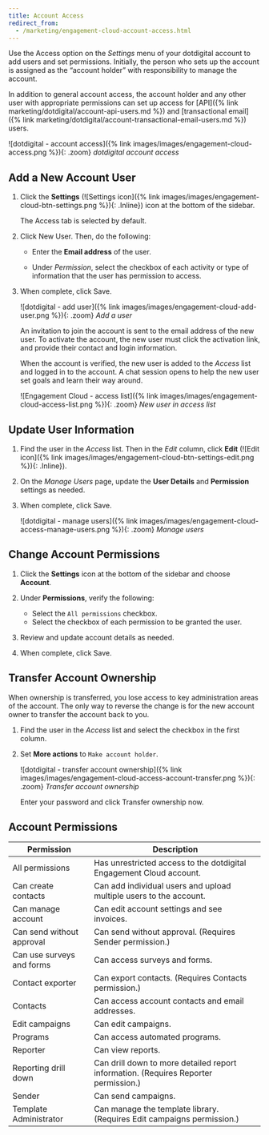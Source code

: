 ```yaml
---
title: Account Access
redirect_from:
  - /marketing/engagement-cloud-account-access.html
---
```


Use the Access option on the _Settings_ menu of your dotdigital account to add users and set permissions. Initially, the person who sets up the account is assigned as the “account holder” with responsibility to manage the account.

In addition to general account access, the account holder and any other user with appropriate permissions can set up access for [API]({% link marketing/dotdigital/account-api-users.md %}) and [transactional email]({% link marketing/dotdigital/account-transactional-email-users.md %}) users.

![dotdigital - account access]({% link images/images/engagement-cloud-access.png %}){: .zoom}
_dotdigital account access_

## Add a New Account User

1. Click the **Settings** (![Settings icon]({% link images/images/engagement-cloud-btn-settings.png %}){: .Inline}) icon at the bottom of the sidebar.

    The Access tab is selected by default.

1. Click <span class="btn">New User</span>. Then, do the following:

    - Enter the **Email address** of the user.

    - Under _Permission_, select the checkbox of each activity or type of information that the user has permission to access.

1. When complete, click <span class="btn">Save</span>.

    ![dotdigital - add user]({% link images/images/engagement-cloud-add-user.png %}){: .zoom}
    _Add a user_

    An invitation to join the account is sent to the email address of the new user. To activate the account, the new user must click the activation link, and provide their contact and login information.

    When the account is verified, the new user is added to the _Access_ list and logged in to the account. A chat session opens to help the new user set goals and learn their way around.

    ![Engagement Cloud - access list]({% link images/images/engagement-cloud-access-list.png %}){: .zoom}
    _New user in access list_

## Update User Information

1. Find the user in the _Access_ list. Then in the _Edit_ column, click **Edit** (![Edit icon]({% link images/images/engagement-cloud-btn-settings-edit.png %}){: .Inline}).

1. On the _Manage Users_ page, update the **User Details** and **Permission** settings as needed.

1. When complete, click <span class="btn">Save</span>.

    ![dotdigital - manage users]({% link images/images/engagement-cloud-access-manage-users.png %}){: .zoom}
    _Manage users_

## Change Account Permissions

1. Click the **Settings** icon at the bottom of the sidebar and choose **Account**.

1. Under **Permissions**, verify the following:

    - Select the `All permissions` checkbox.
    - Select the checkbox of each permission to be granted the user.

1. Review and update account details as needed.

1. When complete, click <span class="btn">Save</span>.

## Transfer Account Ownership

When ownership is transferred, you lose access to key administration areas of the account. The only way to reverse the change is for the new account owner to transfer the account back to you.

1. Find the user in the _Access_ list and select the checkbox in the first column.

1. Set **More actions** to `Make account holder`.

    ![dotdigital - transfer account ownership]({% link images/images/engagement-cloud-access-account-transfer.png %}){: .zoom}
    _Transfer account ownership_

    Enter your password and click <span class="btn">Transfer ownership now</span>.

## Account Permissions

|Permission|Description|
|--- |--- |
|All permissions|Has unrestricted access to the dotdigital Engagement Cloud account.|
|Can create contacts|Can add individual users and upload multiple users to the account.|
|Can manage account|Can edit account settings and see invoices.|
|Can send without approval|Can send without approval. (Requires Sender permission.)|
|Can use surveys and forms|Can access surveys and forms.|
|Contact exporter|Can export contacts. (Requires Contacts permission.)|
|Contacts|Can access account contacts and email addresses.|
|Edit campaigns|Can edit campaigns.|
|Programs|Can access automated programs.|
|Reporter|Can view reports.|
|Reporting drill down|Can drill down to more detailed report information. (Requires Reporter permission.)|
|Sender|Can send campaigns.|
|Template Administrator|Can manage the template library. (Requires Edit campaigns permission.)|
